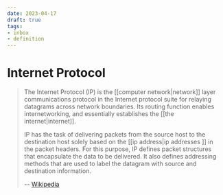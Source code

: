 ```yaml
---
date: 2023-04-17
draft: true
tags:
- inbox
- definition
---
```


# Internet Protocol

> The Internet Protocol (IP) is the [[computer network|network]]
> layer communications protocol in the Internet protocol suite for relaying
> datagrams across network boundaries. Its routing function enables
> internetworking, and essentially establishes the
> [[the internet|internet]].
>
> IP has the task of delivering packets from the source host to the destination
> host solely based on the [[ip address|ip addresses ]] in the
> packet headers. For this purpose, IP defines packet structures that
> encapsulate the data to be delivered. It also defines addressing methods that
> are used to label the datagram with source and destination information.
>
> -- [Wikipedia](https://en.wikipedia.org/wiki/Internet_Protocol)